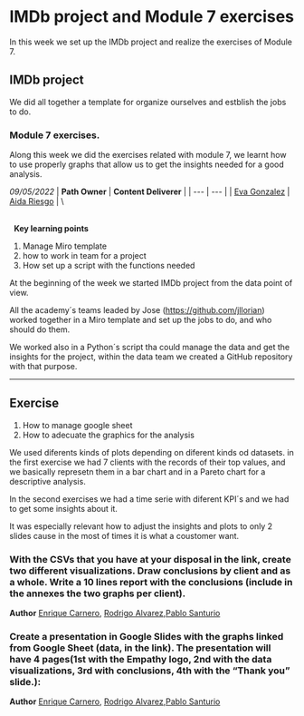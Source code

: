 # IMDb project and Module 7 exercises
In this week we set up the IMDb project and realize the exercises of Module 7.
## IMDb project
We did all together a template for organize ourselves and estblish the jobs to do.
### Module 7 exercises.
Along this week we did the exercises related with module 7, we learnt how to use properly graphs that allow us to get the insights needed for a good analysis.


*09/05/2022*
| **Path Owner** | **Content Deliverer** |
| --- | --- | 
| [Eva Gonzalez](https://github.com/evag-empathy) | [Aida Riesgo](https://github.com/Aidaempathy) | \

\
&nbsp;
**Key learning points**
1. Manage Miro template
2. how to work in team for a project
3. How set up a script with the functions needed

At the beginning of the week we started IMDb project from the data point of view.

All the academy´s teams leaded by Jose (https://github.com/jllorian)
worked together in a Miro template and set up the jobs to do, and who should do them.

We worked also in a Python´s script tha could manage the data and get the insights for the project, within the data team we created a GitHub repository with that purpose.
****
## Exercise

1. How to manage google sheet 
2. How to adecuate the graphics for the analysis

We used diferents kinds of plots depending on diferent kinds od datasets. in the first exercise we had 7 clients with the records of their top values, and we basically represetn them in a bar chart and in a Pareto chart for a descriptive analysis.


In the second exercises we had a time serie with diferent KPI´s and we had to  get some insights about it.

It was especially relevant how to adjust the insights and plots to only 2 slides cause in the most of times it is what a coustomer want.


### With the CSVs that you have at your disposal in the link, create two different visualizations. Draw conclusions by client and as a whole. Write a 10 lines report with the conclusions (include in the annexes the two graphs per client).
**Author** [Enrique Carnero](https://github.com/enriquerodez), [Rodrigo Alvarez](https://github.com/RodriAF),[Pablo Santurio](https://github.com/santurio928)
### Create a presentation in Google Slides with the graphs linked from Google Sheet (data, in the link). The presentation will have 4 pages(1st with the Empathy logo, 2nd with the data visualizations, 3rd with conclusions,  4th with the “Thank you” slide.):

**Author** [Enrique Carnero](https://github.com/enriquerodez), [Rodrigo Alvarez](https://github.com/RodriAF),[Pablo Santurio](https://github.com/santurio928)
 